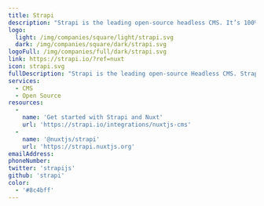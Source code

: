 ```yaml
---
title: Strapi
description: "Strapi is the leading open-source headless CMS. It’s 100% JavaScript, fully customizable and developer-first."
logo: 
  light: /img/companies/square/light/strapi.svg
  dark: /img/companies/square/dark/strapi.svg
logoFull: /img/companies/full/dark/strapi.svg
link: https://strapi.io/?ref=nuxt
icon: strapi.svg
fullDescription: "Strapi is the leading open-source Headless CMS. Strapi gives developers the freedom to use their favorite tools and frameworks while allowing editors to easily manage their content and distribute it anywhere."
services:
  - CMS
  - Open Source
resources:
  -
    name: 'Get started with Strapi and Nuxt'
    url: 'https://strapi.io/integrations/nuxtjs-cms'
  -
    name: '@nuxtjs/strapi'
    url: 'https://strapi.nuxtjs.org'
emailAddress:
phoneNumber:
twitter: 'strapijs'
github: 'strapi'
color:
  - '#8c4bff'
---
```

